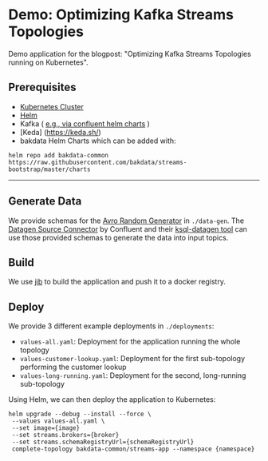 # Demo: Optimizing Kafka Streams Topologies 

Demo application for the blogpost: "Optimizing Kafka Streams Topologies running on Kubernetes".

## Prerequisites
  * [Kubernetes Cluster](https://kubernetes.io/docs/tutorials/kubernetes-basics/create-cluster/)
  * [Helm](https://helm.sh/docs/intro/install/)
  * Kafka ( [e.g., via confluent helm charts](https://github.com/confluentinc/cp-helm-charts) )
  * [Keda] (https://keda.sh/)
  * bakdata Helm Charts
    which can be added with: 
```
helm repo add bakdata-common https://raw.githubusercontent.com/bakdata/streams-bootstrap/master/charts
```
---

## Generate Data

We provide schemas for the [Avro Random Generator](https://github.com/confluentinc/avro-random-generator) in `./data-gen`. The [Datagen Source Connector](https://docs.confluent.io/kafka-connect-datagen/current/index.html) by Confluent and their [ksql-datagen tool](https://docs.confluent.io/4.1.1/ksql/docs/tutorials/generate-custom-test-data.html) can use those provided schemas to generate the data into input topics. 

## Build

We use [jib](https://github.com/GoogleContainerTools/jib) to build the application and push it to a docker registry.

## Deploy

We provide 3 different example deployments in `./deployments`:

- `values-all.yaml`: Deployment for the application running the whole topology
- `values-customer-lookup.yaml`: Deployment for the first sub-topology performing the customer lookup
- `values-long-running.yaml`: Deployment for the second, long-running sub-topology

Using Helm, we can then deploy the application to Kubernetes:

```
helm upgrade --debug --install --force \
 --values values-all.yaml \
 --set image={image}
 --set streams.brokers={broker}
 --set streams.schemaRegistryUrl={schemaRegistryUrl}
 complete-topology bakdata-common/streams-app --namespace {namespace}
```
